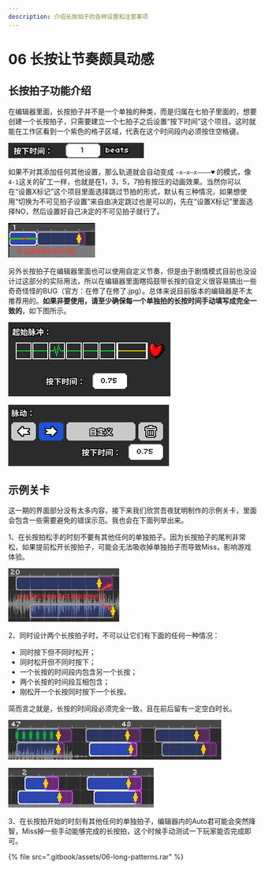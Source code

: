 ```yaml
---
description: 介绍长按拍子的各种设置和注意事项
---
```


# 06 长按让节奏颇具动感

## 长按拍子功能介绍

在编辑器里面，长按拍子并不是一个单独的种类，而是归属在七拍子里面的，想要创建一个长按拍子，只需要建立一个七拍子之后设置“按下时间”这个项目。这时就能在工作区看到一个紫色的格子区域，代表在这个时间段内必须按住空格键。

![](.gitbook/assets/06-01.png)

如果不对其添加任何其他设置，那么轨道就会自动变成 `—x—x—x————♥` 的模式，像`4-1`这关的矿工一样，也就是在1，3，5，7拍有按压的动画效果。当然你可以在“设置X标记”这个项目里面选择跳过节拍的形式，默认有三种情况，如果想使用“切换为不可见拍子设置”来自由决定跳过也是可以的，先在“设置X标记”里面选择NO，然后设置好自己决定的不可见拍子就行了。

![](.gitbook/assets/06-02.png)

另外长按拍子在编辑器里面也可以使用自定义节奏，但是由于剧情模式目前也没设计过这部分的实际用法，所以在编辑器里面瞎捣鼓带长按的自定义很容易搞出一些奇奇怪怪的BUG（官方：在修了在修了.jpg）。总体来说目前版本的编辑器是不太推荐用的。**如果非要使用，请至少确保每一个单独拍的长按时间手动填写成完全一致的**，如下图所示。

![](.gitbook/assets/06-03.png)

![](.gitbook/assets/06-04.png)

## 示例关卡

这一期的界面部分没有太多内容，接下来我们欣赏吾夜犹明制作的示例关卡，里面会包含一些需要避免的错误示范。我也会在下面列举出来。

1、在长按拍松手的时刻不要有其他任何的单独拍子。因为长按拍子的尾判非常松，如果提前松开长按拍子，可能会无法吸收掉单独拍子而导致Miss，影响游戏体验。

![](.gitbook/assets/06-05.png)

2、同时设计两个长按拍子时，不可以让它们有下面的任何一种情况：

* 同时按下但不同时松开；
* 同时松开但不同时按下；
* 一个长按的时间段内包含另一个长按；
* 两个长按的时间段互相包含；
* 刚松开一个长按同时按下一个长按。

简而言之就是，长按的时间段必须完全一致，且在前后留有一定空白时长。

![](.gitbook/assets/06-06.png)

![](.gitbook/assets/06-07.png)

3、在长按拍开始的时刻有其他任何的单独拍子，编辑器内的Auto君可能会突然降智，Miss掉一些手动能够完成的长按拍，这个时候手动测试一下玩家能否完成即可。

{% file src=".gitbook/assets/06-long-patterns.rar" %}

